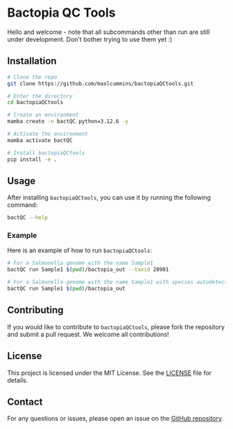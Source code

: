 # Bactopia QC Tools

Hello and welcome - note that all subcommands other than run are still under development. Don't bother trying to use them yet :)

## Installation

```bash
# Clone the repo
git clone https://github.com/maxlcummins/bactopiaQCtools.git

# Enter the directory
cd bactopiaQCtools

# Create an environment
mamba create -n bactQC python=3.12.6 -y

# Activate the environment
mamba activate bactQC

# Install bactopiaQCtools
pip install -e .
```

## Usage

After installing `bactopiaQCtools`, you can use it by running the following command:

```bash
bactQC --help
```

### Example

Here is an example of how to run `bactopiaQCtools`:

```bash
# For a Salmonella genome with the name Sample1
bactQC run Sample1 $(pwd)/bactopia_out --taxid 28901

# For a Salmonella genome with the name Sample1 with species autodetection
bactQC run Sample1 $(pwd)/bactopia_out
```

## Contributing

If you would like to contribute to `bactopiaQCtools`, please fork the repository and submit a pull request. We welcome all contributions!

## License

This project is licensed under the MIT License. See the [LICENSE](LICENSE) file for details.

## Contact

For any questions or issues, please open an issue on the [GitHub repository](https://github.com/maxlcummins/bactopiaQCtools).

